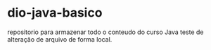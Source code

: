 # dio-java-basico
repositorio para armazenar todo o conteudo do curso Java
teste de alteração de arquivo de forma local.

